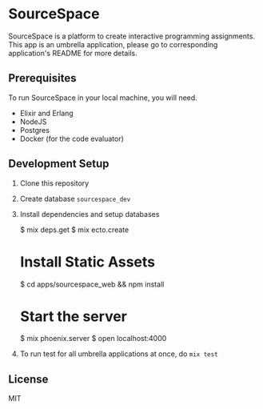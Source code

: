 # SourceSpace

SourceSpace is a platform to create interactive programming assignments.
This app is an umbrella application, please go to corresponding application's README for more details.

## Prerequisites

To run SourceSpace in your local machine, you will need.

- Elixir and Erlang
- NodeJS
- Postgres
- Docker (for the code evaluator)

## Development Setup

1. Clone this repository

2. Create database `sourcespace_dev`

3. Install dependencies and setup databases

	$ mix deps.get
	$ mix ecto.create

	# Install Static Assets
	$ cd apps/sourcespace_web && npm install

	# Start the server
	$ mix phoenix.server
	$ open localhost:4000

4. To run test for all umbrella applications at once, do `mix test`

## License

MIT

